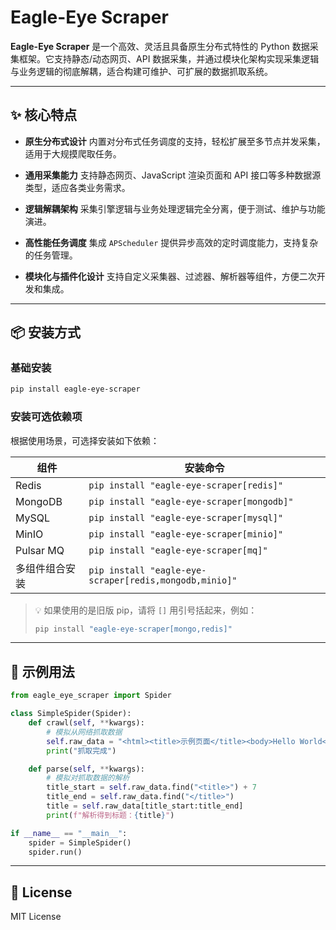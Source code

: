 # Eagle-Eye Scraper

**Eagle-Eye Scraper** 是一个高效、灵活且具备原生分布式特性的 Python 数据采集框架。它支持静态/动态网页、API 数据采集，并通过模块化架构实现采集逻辑与业务逻辑的彻底解耦，适合构建可维护、可扩展的数据抓取系统。

---

## ✨ 核心特点

* **原生分布式设计**
  内置对分布式任务调度的支持，轻松扩展至多节点并发采集，适用于大规摸爬取任务。

* **通用采集能力**
  支持静态网页、JavaScript 渲染页面和 API 接口等多种数据源类型，适应各类业务需求。

* **逻辑解耦架构**
  采集引擎逻辑与业务处理逻辑完全分离，便于测试、维护与功能演进。

* **高性能任务调度**
  集成 `APScheduler` 提供异步高效的定时调度能力，支持复杂的任务管理。

* **模块化与插件化设计**
  支持自定义采集器、过滤器、解析器等组件，方便二次开发和集成。

---

## 📦 安装方式

### 基础安装

```bash
pip install eagle-eye-scraper
```

### 安装可选依赖项

根据使用场景，可选择安装如下依赖：

| 组件        | 安装命令                                                   |
| --------- | ------------------------------------------------------ |
| Redis     | `pip install "eagle-eye-scraper[redis]"`               |
| MongoDB   | `pip install "eagle-eye-scraper[mongodb]"`             |
| MySQL     | `pip install "eagle-eye-scraper[mysql]"`               |
| MinIO     | `pip install "eagle-eye-scraper[minio]"`               |
| Pulsar MQ | `pip install "eagle-eye-scraper[mq]"`                  |
| 多组件组合安装   | `pip install "eagle-eye-scraper[redis,mongodb,minio]"` |


> 💡 如果使用的是旧版 pip，请将 `[]` 用引号括起来，例如：
>
> ```bash
> pip install "eagle-eye-scraper[mongo,redis]"
> ```

---

## 🧰 示例用法

```python
from eagle_eye_scraper import Spider

class SimpleSpider(Spider):
    def crawl(self, **kwargs):
        # 模拟从网络抓取数据
        self.raw_data = "<html><title>示例页面</title><body>Hello World</body></html>"
        print("抓取完成")

    def parse(self, **kwargs):
        # 模拟对抓取数据的解析
        title_start = self.raw_data.find("<title>") + 7
        title_end = self.raw_data.find("</title>")
        title = self.raw_data[title_start:title_end]
        print(f"解析得到标题：{title}")

if __name__ == "__main__":
    spider = SimpleSpider()
    spider.run()

```

---

## 📄 License

MIT License



